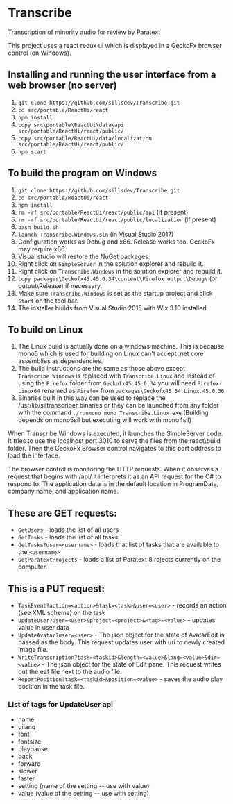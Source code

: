# Transcribe
Transcription of minority audio for review by Paratext

This project uses a react redux ui which is displayed in a GeckoFx browser control (on Windows).

## Installing and running the user interface from a web browser (no server)
1. `git clone https://github.com/sillsdev/Transcribe.git`
1. `cd src/portable/ReactUi/react`
1. `npm install`
1. `copy src\portable\ReactUi\data\api src/portable/ReactUi/react/public/`
1. `copy src/portable/ReactUi/data/localization src/portable/ReactUi/react/public/`
1. `npm start`

## To build the program on Windows
1. `git clone https://github.com/sillsdev/Transcribe.git`
1. `cd src/portable/ReactUi/react`
1. `npm install`
1. `rm -rf src/portable/ReactUi/react/public/api` (if present)
1. `rm -rf src/portable/ReactUi/react/public/localization` (if present)
1. `bash build.sh`
1. `launch Transcribe.Windows.sln` (in Visual Studio 2017)
1. Configuration works as Debug and x86. Release works too. GeckoFx may require x86.
1. Visual studio will restore the NuGet packages.
1. Right click on `SimpleServer` in the solution explorer and rebuild it.
1. Right click on `Transcribe.Windows` in the solution explorer and rebuild it.
1. `copy packages\Geckofx45.45.0.34\content\Firefox output\Debug\` (or output\Release) if necessary.
1. Make sure `Transcribe.Windows` is set as the startup project and click `Start` on the tool bar.
1. The installer builds from Visual Studio 2015 with Wix 3.10 installed

## To build on Linux
1. The Linux build is actually done on a windows machine. This is because mono5 which is used for building on Linux can't accept .net core assemblies as dependencies.
1. The build instructions are the same as those above except `Transcribe.Windows` is replaced with `Transcribe.Linux` and instead of using the `Firefox` folder from `Geckofx45.45.0.34` you will need `Firefox-Linux64` renamed as `Firefox` from `packages\Geckofx45.64.Linux.45.0.36`.
1. Binaries built in this way can be used to replace the /usr/lib/siltranscriber binaries or they can be launched from any folder with the command `./runmono mono Transcribe.Linux.exe` (Building depends on mono5sil but executing will work with mono4sil)

When Transcribe.Windows is executed, it launches the SimpleServer code. It tries to use the localhost port 3010 to serve the files from the react\build folder. Then the GeckoFx Browser control navigates to this port address to load the interface.

The browser control is monitoring the HTTP requests. When it observes a request that begins with /api/ it interprets it as an API request for the C# to respond to. The application data is in the default location in ProgramData, company name, and application name.

## These are GET requests:
- `GetUsers` - loads the list of all users
- `GetTasks` - loads the list of all tasks
- `GetTasks?user=<username>` - loads that list of tasks that are available to the `<username>`
- `GetParatextProjects` - loads a list of Paratext 8 rojects currently on the computer.

## This is a PUT request:
- `TaskEvent?action=<action>&task=<task>&user=<user>` - records an action (see XML schema) on the task
- `UpdateUser?user=<user>&project=<project>&<tag>=<value>` - updates value in user data
- `UpdateAvatar?user=<user>` - The json object for the state of AvatarEdit is passed as the body. This request updates user with uri to newly created image file.
- `WriteTranscription?task=<taskid>&length=<value>&lang=<value>&dir=<value>` - The json object for the state of Edit pane. This request writes out the eaf file next to the audio file.
- `ReportPosition?task=<taskid>&position=<value>` - saves the audio play position in the task file.

### List of tags for UpdateUser api
- name
- uilang
- font
- fontsize
- playpause
- back
- forward
- slower
- faster
- setting (name of the setting -- use with value)
- value (value of the setting -- use with setting)

